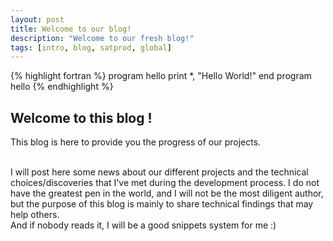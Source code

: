 ```yaml
---
layout: post
title: Welcome to our blog!
description: "Welcome to our fresh blog!"
tags: [intro, blog, satprod, global]
---
```

{% highlight fortran %}
program hello
  print *, "Hello World!"
end program hello
{% endhighlight %}

## Welcome to this blog !

This blog is here to provide you the progress of our projects.

<br>
I will post here some news about our different projects and the technical choices/discoveries that I've met during the development process. I do not have the greatest pen in the world, and I will not be the most diligent author, but the purpose of this blog is mainly to share technical findings that may help others.

<br>
And if nobody reads it, I will be a good snippets system for me :)

<br><br>